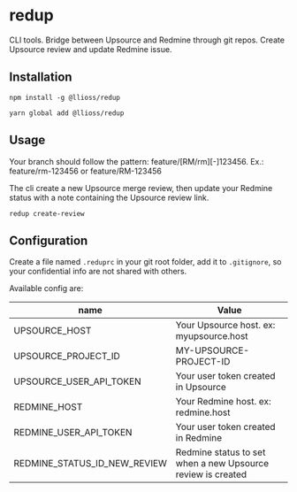 # redup
CLI tools. Bridge between Upsource and Redmine through git repos.
Create Upsource review and update Redmine issue.

## Installation

`npm install -g @llioss/redup`

`yarn global add @llioss/redup`

## Usage

Your branch should follow the pattern: feature/[RM/rm][-]123456.
Ex.: feature/rm-123456 or feature/RM-123456

The cli create a new Upsource merge review, then update your Redmine status with a note containing the Upsource review link.

`redup create-review`

## Configuration

Create a file named `.reduprc` in your git root folder, add it to `.gitignore`, so your confidential info are not shared with others.

Available config are:

| name                   | Value                                                       |
|------------------------|-------------------------------------------------------------|
| UPSOURCE_HOST          | Your Upsource host. ex: myupsource.host                     |
| UPSOURCE_PROJECT_ID    | MY-UPSOURCE-PROJECT-ID                                      |
| UPSOURCE_USER_API_TOKEN | Your user token created in Upsource                         |
| REDMINE_HOST           | Your Redmine host. ex: redmine.host                         |
| REDMINE_USER_API_TOKEN | Your user token created in Redmine                          |
| REDMINE_STATUS_ID_NEW_REVIEW | Redmine status to set when a new Upsource review is created |
